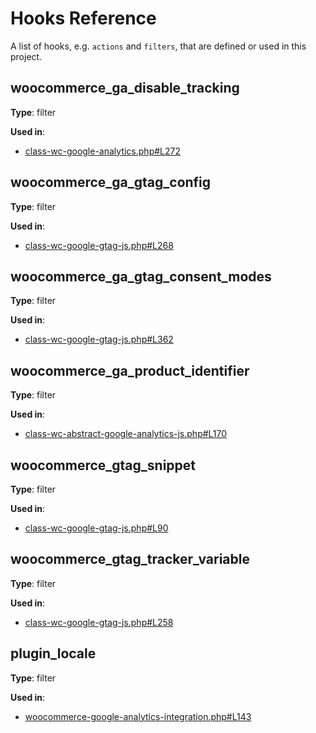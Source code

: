 # Hooks Reference

A list of hooks, e.g. `actions` and `filters`, that are defined or used in this project.

## woocommerce_ga_disable_tracking

**Type**: filter

**Used in**:

- [class-wc-google-analytics.php#L272](https://github.com/woocommerce/woocommerce-google-analytics-integration/blob/7e0ca73dbc9c8cc9f9c2ac131f7f8f8ceeab4ca2/includes/class-wc-google-analytics.php#L272)

## woocommerce_ga_gtag_config

**Type**: filter

**Used in**:

- [class-wc-google-gtag-js.php#L268](https://github.com/woocommerce/woocommerce-google-analytics-integration/blob/7e0ca73dbc9c8cc9f9c2ac131f7f8f8ceeab4ca2/includes/class-wc-google-gtag-js.php#L268)

## woocommerce_ga_gtag_consent_modes

**Type**: filter

**Used in**:

- [class-wc-google-gtag-js.php#L362](https://github.com/woocommerce/woocommerce-google-analytics-integration/blob/7e0ca73dbc9c8cc9f9c2ac131f7f8f8ceeab4ca2/includes/class-wc-google-gtag-js.php#L362)

## woocommerce_ga_product_identifier

**Type**: filter

**Used in**:

- [class-wc-abstract-google-analytics-js.php#L170](https://github.com/woocommerce/woocommerce-google-analytics-integration/blob/7e0ca73dbc9c8cc9f9c2ac131f7f8f8ceeab4ca2/includes/class-wc-abstract-google-analytics-js.php#L170)

## woocommerce_gtag_snippet

**Type**: filter

**Used in**:

- [class-wc-google-gtag-js.php#L90](https://github.com/woocommerce/woocommerce-google-analytics-integration/blob/7e0ca73dbc9c8cc9f9c2ac131f7f8f8ceeab4ca2/includes/class-wc-google-gtag-js.php#L90)

## woocommerce_gtag_tracker_variable

**Type**: filter

**Used in**:

- [class-wc-google-gtag-js.php#L258](https://github.com/woocommerce/woocommerce-google-analytics-integration/blob/7e0ca73dbc9c8cc9f9c2ac131f7f8f8ceeab4ca2/includes/class-wc-google-gtag-js.php#L258)

## plugin_locale

**Type**: filter

**Used in**:

- [woocommerce-google-analytics-integration.php#L143](https://github.com/woocommerce/woocommerce-google-analytics-integration/blob/7e0ca73dbc9c8cc9f9c2ac131f7f8f8ceeab4ca2/woocommerce-google-analytics-integration.php#L143)

